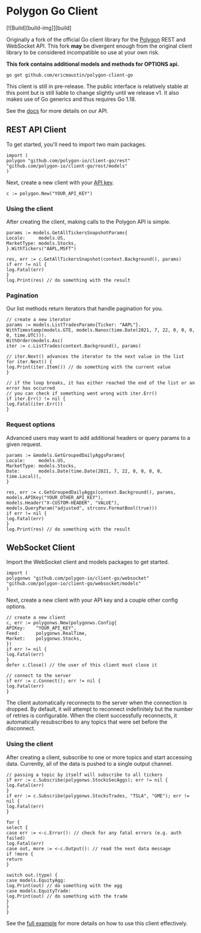 # Polygon Go Client

[![Build][build-img]][build]

Originally a fork of the official Go client library for the [Polygon](https://polygon.io/) REST and WebSocket API.
This fork **may** be divergent enough from the original client library to be considered incompatible so use at your own
risk.

**This fork contains additional models and methods for OPTIONS api.**

`go get github.com/ericmaustin/polygon-client-go`

This client is still in pre-release. The public interface is relatively stable at this point but is still liable to
change slightly until we release v1. It also makes use of Go generics and thus requires Go 1.18.

See the [docs](https://polygon.io/docs/stocks/getting-started) for more details on our API.

## REST API Client

To get started, you'll need to import two main packages.

```golang
import (
polygon "github.com/polygon-io/client-go/rest"
"github.com/polygon-io/client-go/rest/models"
)
```

Next, create a new client with your [API key](https://polygon.io/dashboard/signup).

```golang
c := polygon.New("YOUR_API_KEY")
```

### Using the client

After creating the client, making calls to the Polygon API is simple.

```golang
params := models.GetAllTickersSnapshotParams{
Locale:     models.US,
MarketType: models.Stocks,
}.WithTickers("AAPL,MSFT")

res, err := c.GetAllTickersSnapshot(context.Background(), params)
if err != nil {
log.Fatal(err)
}
log.Print(res) // do something with the result
```

### Pagination

Our list methods return iterators that handle pagination for you.

```golang
// create a new iterator
params := models.ListTradesParams{Ticker: "AAPL"}.
WithTimestamp(models.GTE, models.Nanos(time.Date(2021, 7, 22, 0, 0, 0, 0, time.UTC))).
WithOrder(models.Asc)
iter := c.ListTrades(context.Background(), params)

// iter.Next() advances the iterator to the next value in the list
for iter.Next() {
log.Print(iter.Item()) // do something with the current value
}

// if the loop breaks, it has either reached the end of the list or an error has occurred
// you can check if something went wrong with iter.Err()
if iter.Err() != nil {
log.Fatal(iter.Err())
}
```

### Request options

Advanced users may want to add additional headers or query params to a given request.

```golang
params := &models.GetGroupedDailyAggsParams{
Locale:     models.US,
MarketType: models.Stocks,
Date:       models.Date(time.Date(2021, 7, 22, 0, 0, 0, 0, time.Local)),
}

res, err := c.GetGroupedDailyAggs(context.Background(), params,
models.APIKey("YOUR_OTHER_API_KEY"),
models.Header("X-CUSTOM-HEADER", "VALUE"),
models.QueryParam("adjusted", strconv.FormatBool(true)))
if err != nil {
log.Fatal(err)
}
log.Print(res) // do something with the result
```

## WebSocket Client

Import the WebSocket client and models packages to get started.

```golang
import (
polygonws "github.com/polygon-io/client-go/websocket"
"github.com/polygon-io/client-go/websocket/models"
)
```

Next, create a new client with your API key and a couple other config options.

```golang
// create a new client
c, err := polygonws.New(polygonws.Config{
APIKey:    "YOUR_API_KEY",
Feed:      polygonws.RealTime,
Market:    polygonws.Stocks,
})
if err != nil {
log.Fatal(err)
}
defer c.Close() // the user of this client must close it

// connect to the server
if err := c.Connect(); err != nil {
log.Fatal(err)
}
```

The client automatically reconnects to the server when the connection is dropped. By default, it will attempt to
reconnect indefinitely but the number of retries is configurable. When the client successfully reconnects, it
automatically resubscribes to any topics that were set before the disconnect.

### Using the client

After creating a client, subscribe to one or more topics and start accessing data. Currently, all of the data is pushed
to a single output channel.

```golang
// passing a topic by itself will subscribe to all tickers
if err := c.Subscribe(polygonws.StocksSecAggs); err != nil {
log.Fatal(err)
}
if err := c.Subscribe(polygonws.StocksTrades, "TSLA", "GME"); err != nil {
log.Fatal(err)
}

for {
select {
case err := <-c.Error(): // check for any fatal errors (e.g. auth failed)
log.Fatal(err)
case out, more := <-c.Output(): // read the next data message
if !more {
return
}

switch out.(type) {
case models.EquityAgg:
log.Print(out) // do something with the agg
case models.EquityTrade:
log.Print(out) // do something with the trade
}
}
}
```

See the [full example](./websocket/example/main.go) for more details on how to use this client effectively.

